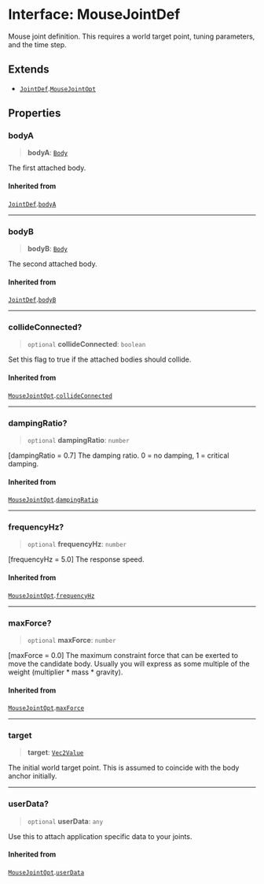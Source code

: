 # Interface: MouseJointDef

Mouse joint definition. This requires a world target point, tuning
parameters, and the time step.

## Extends

- [`JointDef`](JointDef).[`MouseJointOpt`](MouseJointOpt)

## Properties

### bodyA

> **bodyA**: [`Body`](../classes/Body)

The first attached body.

#### Inherited from

[`JointDef`](JointDef).[`bodyA`](JointDef#bodya)

***

### bodyB

> **bodyB**: [`Body`](../classes/Body)

The second attached body.

#### Inherited from

[`JointDef`](JointDef).[`bodyB`](JointDef#bodyb)

***

### collideConnected?

> `optional` **collideConnected**: `boolean`

Set this flag to true if the attached bodies
should collide.

#### Inherited from

[`MouseJointOpt`](MouseJointOpt).[`collideConnected`](MouseJointOpt#collideconnected)

***

### dampingRatio?

> `optional` **dampingRatio**: `number`

[dampingRatio = 0.7] The damping ratio. 0 = no damping, 1 = critical
damping.

#### Inherited from

[`MouseJointOpt`](MouseJointOpt).[`dampingRatio`](MouseJointOpt#dampingratio)

***

### frequencyHz?

> `optional` **frequencyHz**: `number`

[frequencyHz = 5.0] The response speed.

#### Inherited from

[`MouseJointOpt`](MouseJointOpt).[`frequencyHz`](MouseJointOpt#frequencyhz)

***

### maxForce?

> `optional` **maxForce**: `number`

[maxForce = 0.0] The maximum constraint force that can be exerted to move
the candidate body. Usually you will express as some multiple of the
weight (multiplier * mass * gravity).

#### Inherited from

[`MouseJointOpt`](MouseJointOpt).[`maxForce`](MouseJointOpt#maxforce)

***

### target

> **target**: [`Vec2Value`](Vec2Value)

The initial world target point. This is assumed to coincide with the body
anchor initially.

***

### userData?

> `optional` **userData**: `any`

Use this to attach application specific data to your joints.

#### Inherited from

[`MouseJointOpt`](MouseJointOpt).[`userData`](MouseJointOpt#userdata)
